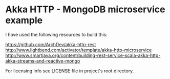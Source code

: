 # Akka HTTP - MongoDB microservice example

I have used the following resources to build this:

https://github.com/ArchDev/akka-http-rest
http://www.lightbend.com/activator/template/akka-http-microservice
http://www.smartjava.org/content/building-rest-service-scala-akka-http-akka-streams-and-reactive-mongo

For licensing info see LICENSE file in project's root directory.
